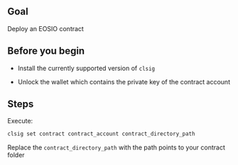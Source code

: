 ## Goal

Deploy an EOSIO contract

## Before you begin

* Install the currently supported version of `clsig`

* Unlock the wallet which contains the private key of the contract account

## Steps

Execute:

```sh
clsig set contract contract_account contract_directory_path
```

Replace the `contract_directory_path` with the path points to your contract folder
